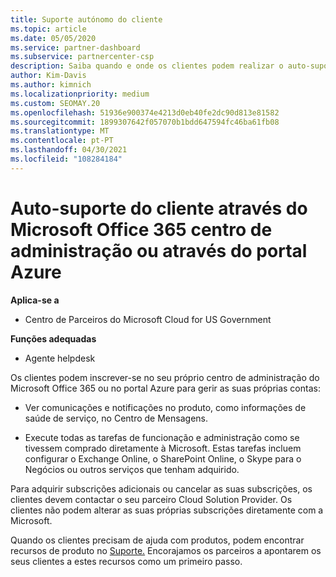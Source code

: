 ```yaml
---
title: Suporte autónomo do cliente
ms.topic: article
ms.date: 05/05/2020
ms.service: partner-dashboard
ms.subservice: partnercenter-csp
description: Saiba quando e onde os clientes podem realizar o auto-suporte para gerir as suas próprias contas e quando devem contactar o seu parceiro Cloud Solution Provider.
author: Kim-Davis
ms.author: kimnich
ms.localizationpriority: medium
ms.custom: SEOMAY.20
ms.openlocfilehash: 51936e900374e4213d0eb40fe2dc90d813e81582
ms.sourcegitcommit: 1899307642f057070b1bdd647594fc46ba61fb08
ms.translationtype: MT
ms.contentlocale: pt-PT
ms.lasthandoff: 04/30/2021
ms.locfileid: "108284184"
---
```

# <a name="customer-self-support-through-microsoft-office-365-admin-center-or-through-the-azure-portal"></a>Auto-suporte do cliente através do Microsoft Office 365 centro de administração ou através do portal Azure

**Aplica-se a**

- Centro de Parceiros do Microsoft Cloud for US Government

**Funções adequadas**

- Agente helpdesk

Os clientes podem inscrever-se no seu próprio centro de administração do Microsoft Office 365 ou no portal Azure para gerir as suas próprias contas:

- Ver comunicações e notificações no produto, como informações de saúde de serviço, no Centro de Mensagens.

- Execute todas as tarefas de funcionação e administração como se tivessem comprado diretamente à Microsoft. Estas tarefas incluem configurar o Exchange Online, o SharePoint Online, o Skype para o Negócios ou outros serviços que tenham adquirido.

Para adquirir subscrições adicionais ou cancelar as suas subscrições, os clientes devem contactar o seu parceiro Cloud Solution Provider. Os clientes não podem alterar as suas próprias subscrições diretamente com a Microsoft.

Quando os clientes precisam de ajuda com produtos, podem encontrar recursos de produto no [Suporte.](https://partnercenter.microsoft.com/partner/support) Encorajamos os parceiros a apontarem os seus clientes a estes recursos como um primeiro passo.

 

 



